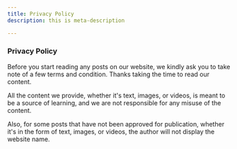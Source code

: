 ```yaml
---
title: Privacy Policy
description: this is meta-description

---
```

### Privacy Policy

Before you start reading any posts on our website, we kindly ask you to take note of a few terms and condition. Thanks taking the time to read our content.

All the content we provide, whether it's text, images, or videos, is meant to be a source of learning, and we are not responsible for any misuse of the content.

Also, for some posts that have not been approved for publication, whether it's in the form of text, images, or videos, the author will not display the website name.